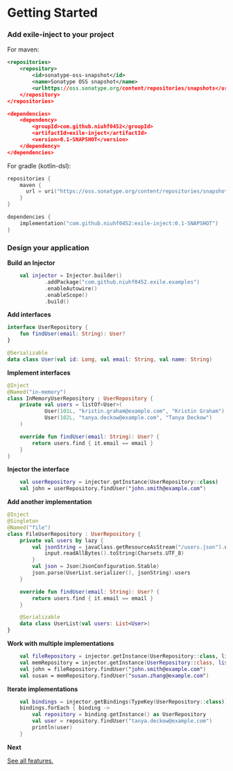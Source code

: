Getting Started
===============

### Add exile-inject to your project

For maven:

```xml
<repositories>
    <repository>
        <id>sonatype-oss-snapshot</id>
        <name>Sonatype OSS snapshot</name>
        <urlhttps://oss.sonatype.org/content/repositories/snapshots</url>
    </repository>
</repositories>

<dependencies>
    <dependency>
        <groupId>com.github.niuhf0452</groupId>
        <artifactId>exile-inject</artifactId>
        <version>0.1-SNAPSHOT</version>
    </dependency>
</dependencies>

```

For gradle (kotlin-dsl):

```kotlin
repositories {
    maven {
      url = uri("https://oss.sonatype.org/content/repositories/snapshots")
    }
}

dependencies {
    implementation("com.github.niuhf0452:exile-inject:0.1-SNAPSHOT")
}
```

### Design your application

**Build an Injector**

```kotlin
    val injector = Injector.builder()
            .addPackage("com.github.niuhf0452.exile.examples")
            .enableAutowire()
            .enableScope()
            .build()
```

**Add interfaces**

```kotlin
interface UserRepository {
    fun findUser(email: String): User?
}

@Serializable
data class User(val id: Long, val email: String, val name: String)
```

**Implement interfaces**

```kotlin
@Inject
@Named("in-memory")
class InMemoryUserRepository : UserRepository {
    private val users = listOf<User>(
            User(101L, "kristin.graham@example.com", "Kristin Graham"),
            User(102L, "tanya.deckow@example.com", "Tanya Deckow")
    )

    override fun findUser(email: String): User? {
        return users.find { it.email == email }
    }
}
```

**Injector the interface**

```kotlin
    val userRepository = injector.getInstance(UserRepository::class)
    val john = userRepository.findUser("john.smith@example.com")
```

**Add another implementation**

```kotlin
@Inject
@Singleton
@Named("file")
class FileUserRepository : UserRepository {
    private val users by lazy {
        val jsonString = javaClass.getResourceAsStream("/users.json").use { input ->
            input.readAllBytes().toString(Charsets.UTF_8)
        }
        val json = Json(JsonConfiguration.Stable)
        json.parse(UserList.serializer(), jsonString).users
    }

    override fun findUser(email: String): User? {
        return users.find { it.email == email }
    }

    @Serializable
    data class UserList(val users: List<User>)
}
```

**Work with multiple implementations**

```kotlin
    val fileRepository = injector.getInstance(UserRepository::class, listOf(Qualifiers.named("file")))
    val memRepository = injector.getInstance(UserRepository::class, listOf(Qualifiers.named("in-memory")))
    val john = fileRepository.findUser("john.smith@example.com")
    val susan = memRepository.findUser("susan.zhang@example.com")
```

**Iterate implementations**

```kotlin
    val bindings = injector.getBindings(TypeKey(UserRepository::class))
    bindings.forEach { binding ->
        val repository = binding.getInstance() as UserRepository
        val user = repository.findUser("tanya.deckow@example.com")
        println(user)
    }
```

**Next**

[See all features.](features.md)